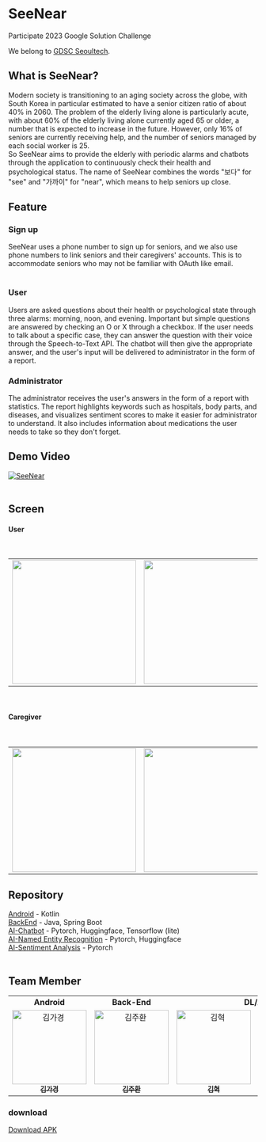 # SeeNear
Participate 2023 Google Solution Challenge  

We belong to [GDSC Seoultech](https://gdsc.community.dev/seoul-national-university-of-science-and-technology/).
</br>
## What is SeeNear?
Modern society is transitioning to an aging society across the globe, with South Korea in particular estimated to have a senior citizen ratio of about 40% in 2060. The problem of the elderly living alone is particularly acute, with about 60% of the elderly living alone currently aged 65 or older, a number that is expected to increase in the future. However, only 16% of seniors are currently receiving help, and the number of seniors managed by each social worker is 25.  
So SeeNear aims to provide the elderly with periodic alarms and chatbots through the application to continuously check their health and psychological status. The name of SeeNear combines the words "보다" for "see" and "가까이" for "near", which means to help seniors up close.
</br>
## Feature
### Sign up  
SeeNear uses a phone number to sign up for seniors, and we also use phone numbers to link seniors and their caregivers' accounts. This is to accommodate seniors who may not be familiar with OAuth like email.   
</br>
### User
Users are asked questions about their health or psychological state through three alarms: morning, noon, and evening. Important but simple questions are answered by checking an O or X through a checkbox. If the user needs to talk about a specific case, they can answer the question with their voice through the Speech-to-Text API. The chatbot will then give the appropriate answer, and the user's input will be delivered to administrator in the form of a report.
</br>
### Administrator
The administrator receives the user's answers in the form of a report with statistics. The report highlights keywords such as hospitals, body parts, and diseases, and visualizes sentiment scores to make it easier for administrator to understand. It also includes information about medications the user needs to take so they don't forget. 


## Demo Video
[![SeeNear](https://user-images.githubusercontent.com/54880474/229173623-2b5241ae-dc6c-488f-8b63-a9108537ed76.jpg)](https://youtu.be/JpiwWp_myq8)  
</br>

## Screen

#### User
</br>
<table algin="center">
   <tr>
      <td colspan="1" align="center"><img src="https://user-images.githubusercontent.com/74501631/229884791-e98b11d3-5c50-4689-adac-6dbf6465ea4e.png" width="250px"/></td>
      <td colspan="1" align="center"><img src="https://user-images.githubusercontent.com/74501631/229884896-8c18901c-87df-4c8c-a898-2040416b147f.png" width="250px"/></td>
  </table> 
  </br>
  
#### Caregiver
</br>
<table algin="center">
   <tr>
      <td colspan="1" align="center"><img src="https://user-images.githubusercontent.com/74501631/229883021-ceaebd72-4f9f-49aa-b0dd-d0ca4e9562f0.png" width="250px"/></td>
      <td colspan="1" align="center"><img src="https://user-images.githubusercontent.com/74501631/229884158-ad5cd93a-f248-4865-be30-d0e9c4cb4846.png" width="250px"/></td>
      <td colspan="1" align="center"><img src="https://user-images.githubusercontent.com/74501631/229884235-4f55f7b6-0a30-4978-a30b-c9f7da3fd9e4.png" width="250px"/></td>
      <td colspan="1" align="center"><img src="https://user-images.githubusercontent.com/74501631/229884329-7453c913-1f22-4dc0-8445-8df9cad05436.png" width="250px"/></td>
   </tr>
  </table> 

## Repository
[Android](https://github.com/GDSC-seeNear/FE) - Kotlin  
[BackEnd](https://github.com/GDSC-seeNear/BE) - Java, Spring Boot    
[AI-Chatbot](https://github.com/GDSC-seeNear/AI_chatbot) - Pytorch, Huggingface, Tensorflow (lite)  
[AI-Named Entity Recognition](https://github.com/GDSC-seeNear/NER) - Pytorch, Huggingface  
[AI-Sentiment Analysis](https://github.com/GDSC-seeNear/sentiment_repository) - Pytorch  
</br>


## Team Member  

<table algin="center">
   <tr>
      <td colspan="1" align="center"><strong>Android</strong></td>
      <td colspan="1" align="center"><strong>Back-End</strong></td>
      <td colspan="2" align="center"><strong>DL/AI</strong></td>
   </tr>
  <tr>
     <td align="center">
        <a href="https://github.com/gaguriee"><img src="https://avatars.githubusercontent.com/u/74501631?v=4" width="150px" alt="김가경"/><br /><sub><b>김가경</b></sub></a>
     </td>
    <td align="center">
    <a href="https://github.com/happyjamy"><img src="https://avatars.githubusercontent.com/u/78072370?v=4" width="150px;" alt="김주환"/><br /><sub><b>김주환</b></sub></a><br />
    </td>
     <td align="center">
        <a href="https://github.com/hyeok55"><img src="https://avatars.githubusercontent.com/u/67605795?v=4" width="150px" alt="김혁"/><br /><sub><b>김혁</b></sub></a>
     </td>
     <td align="center">
        <a href="https://github.com/keonju2"><img src="https://avatars.githubusercontent.com/u/54880474?v=4" width="150px" alt="나건주"/><br /><sub><b>나건주</b></sub></a>
  <tr>
</table> 


### download
[Download APK](https://github.com/GDSC-seeNear/FE/releases/tag/v1.0.0)

